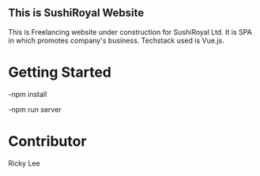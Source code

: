 ## This is SushiRoyal Website

This is Freelancing website under construction for SushiRoyal Ltd. It is SPA in which promotes company's business. Techstack used is Vue.js.

# Getting Started

-npm install

-npm run server

# Contributor

Ricky Lee
